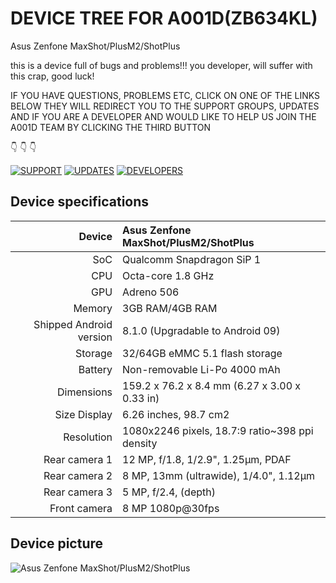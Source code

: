 # DEVICE TREE FOR A001D(ZB634KL)
Asus Zenfone MaxShot/PlusM2/ShotPlus 

this is a device full of bugs and problems!!!
you developer, will suffer with this crap, good luck!

IF YOU HAVE QUESTIONS, PROBLEMS ETC, CLICK ON ONE OF THE LINKS BELOW
THEY WILL REDIRECT YOU TO THE SUPPORT GROUPS, UPDATES
AND IF YOU ARE A DEVELOPER AND WOULD LIKE TO HELP US JOIN THE A001D TEAM BY CLICKING THE THIRD BUTTON

👇                        👇                        👇

[![SUPPORT](https://cdn1.telesco.pe/file/UH5Zp-vlLjh-PH-jADUewMu6uXshbTDC01ABNcbzux1svvu06FpGfxcsYKBYICokTzNEz4N9ILraRCtKR3akScEHr2X6EkZ20yDpOtVyS6KYJs-WPq6wZXUn1bQgPCzy_mNkbutVRJ2Nd9DpmCfUfpanbnA1kIAQ2XhHb5Lof9gwJvREClO73qrW_412HaHS7ULggpgSHlSihxwPzvm470oYKwZoY_-xNSwbkSqONN3LPy6Buo9fC9eK45emiyKaL_8BlPoGfArcZxa7EE-CpNBlMSkjm4mxe39k_l-hbsB8CnXAgZz_Jrjha4TOTdEIDm1waSYyIYzvF-B5RoLaAQ.jpg)](https://t.me/a001d)
[![UPDATES](https://cdn1.telesco.pe/file/QBOLN2T5INscd20tQmOt3ULg0Ov8J0IrXjuoExNolbwyqtTglyVxlEo5ZAZlzuKe9BhQQHGWjxHn7anGwdXeh0RP9y5TcwFKexNAxWiCFFPyxHlMspCR12_w7ef4nE0hpcuHewO9pAmOSKRqwKIVTwHjacz5_GSdQP6w6ZpXCJsIf31arVqiFPsY95hb9ZpWDuYSBCzVV-fuIq9WpcS_qCbtIwOWy8AQKkNCFQgg0B5L0-Po-hQmL5E8kzQvenzPInk2TPqcbUAgK-0CGNVzNu--h2ofvFUDO3QIjpvV2BMp2da3Vs_J6gAatYQISHXnaaeKk0OYOHaPfz6hwFJl8w.jpg)](https://t.me/Max_Shot_M2)
[![DEVELOPERS](https://cdn1.telesco.pe/file/dlQDHxaLspuhsKAv2gSgsprwHdrmE7C5Ffpj1PIuhE8emNl1XHr46xjLpsB3Y2ztGTuNfxC_CsGkqI5g4m4JxR9UTEX1pgh_qQWFReBaMg-ri6G2bPvqm8I-wZdly3Cbc75n3434apP38tmG4_BjZQscjo6Xi0xjbrJ1W4VSQgDhTgxKXwqgpX9v3yslBiGkRADJVQcxjTE55lBJlVlilhvIVgl8EyFbd6mFXBvkux-YghnuXoQM_y4NP92pjwR-c9jYYw1dhlAGFXQsACzAgcU7pt22YYrBfc_CpKihksB2_ro71pLHcdjHfW3E7TO3zT6D5lozz--Q0ib2J3OWag.jpg)](https://t.me/joinchat/VlCsLRPSsFqy0T3n)

## Device specifications

| Device       | Asus Zenfone MaxShot/PlusM2/ShotPlus            |
| -----------: | :---------------------------------------------- |
| SoC          | Qualcomm Snapdragon SiP 1                       |
| CPU          | Octa-core 1.8 GHz                               |
| GPU          | Adreno 506                                      |
| Memory       | 3GB RAM/4GB RAM                                 |
| Shipped Android version | 8.1.0 (Upgradable to Android 09)     |
| Storage      | 32/64GB eMMC 5.1 flash storage                  |
| Battery      | Non-removable Li-Po 4000 mAh                    |
| Dimensions   | 159.2 x 76.2 x 8.4 mm (6.27 x 3.00 x 0.33 in)   |
| Size Display | 6.26 inches, 98.7 cm2                           |
| Resolution	 | 1080x2246 pixels, 18.7:9 ratio~398 ppi density  |
| Rear camera 1| 12 MP, f/1.8, 1/2.9", 1.25μm, PDAF              |
| Rear camera 2| 8 MP, 13mm (ultrawide), 1/4.0", 1.12µm          |
| Rear camera 3| 5 MP, f/2.4, (depth)                            |
| Front camera |8 MP 1080p@30fps                                 |

## Device picture
![Asus Zenfone MaxShot/PlusM2/ShotPlus ](https://www.asus.com/media/br/products/QBvv47GlWvjC7674/zug6brMnCUEAPKe2_setting_xxx_0_90_end_800.png)
